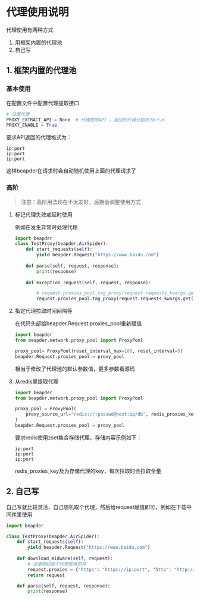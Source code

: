 # 代理使用说明

代理使用有两种方式
1. 用框架内置的代理池
2. 自己写

## 1. 框架内置的代理池

### 基本使用

在配置文件中配置代理提取接口

```python
# 设置代理
PROXY_EXTRACT_API = None  # 代理提取API ，返回的代理分割符为\r\n
PROXY_ENABLE = True
```

要求API返回的代理格式为：

```
ip:port
ip:port
ip:port
```

这样beapder在请求时会自动随机使用上面的代理请求了

### 高阶

> 注意：高阶用法现在不太友好，后期会调整使用方式

1. 标记代理失效或延时使用

    例如在发生异常时处理代理
    
    ```python
    import beapder
    class TestProxy(beapder.AirSpider):
        def start_requests(self):
            yield beapder.Request("https://www.baidu.com")
        
        def parse(self, request, response):
            print(response)
        
        def exception_request(self, request, response):
    
            # request.proxies_pool.tag_proxy(request.requests_kwargs.get("proxies"), -1)  # 废弃本次代理
            request.proxies_pool.tag_proxy(request.requests_kwargs.get("proxies"), 1, 30)  # 延迟本次代理30秒后再使用
    ```

1. 指定代理拉取时间间隔等

    在代码头部给beapder.Request.proxies_pool重新赋值

    ```python
    import beapder
    from beapder.network.proxy_pool import ProxyPool
    
    proxy_pool= ProxyPool(reset_interval_max=180, reset_interval=5)
    beapder.Request.proxies_pool = proxy_pool
    ```
    
    相当于修改了代理池的默认参数值，更多参数看源码

1. 从redis里提取代理
    
    ```python
    import beapder
    from beapder.network.proxy_pool import ProxyPool
    
    proxy_pool = ProxyPool(
        proxy_source_url="redis://:passwd@host:ip/db", redis_proxies_key="proxies"
    )
    beapder.Request.proxies_pool = proxy_pool
    ```
    
    要求redis使用zset集合存储代理，存储内容示例如下：
    ```
    ip:port
    ip:port
    ip:port
    ```
    
    redis_proxies_key及为存储代理的key，每次拉取时会拉取全量

## 2. 自己写

自己写就比较灵活，自己随机取个代理，然后给request赋值即可，例如在下载中间件里使用

```python
import beapder

class TestProxy(beapder.AirSpider):
    def start_requests(self):
        yield beapder.Request("https://www.baidu.com")
        
    def download_midware(self, request):
        # 这里随机取个代理使用即可
        request.proxies = {"https": "https://ip:port", "http": "http://ip:port"} 
        return request

    def parse(self, request, response):
        print(response)
```